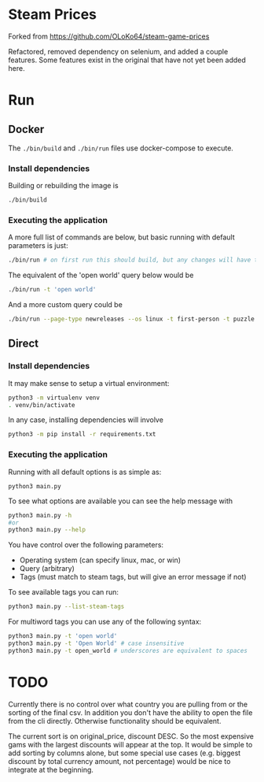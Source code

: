 # Steam Prices

Forked from https://github.com/OLoKo64/steam-game-prices

Refactored, removed dependency on selenium, and added a couple features. Some features exist in the original that have not yet been added here.


# Run

## Docker

The `./bin/build` and `./bin/run` files use docker-compose to execute. 

### Install dependencies

Building or rebuilding the image is

```sh
./bin/build
```
### Executing the application


A more full list of commands are below, but basic running with default parameters is just:

```sh
./bin/run # on first run this should build, but any changes will have to be rebuilt
```


The equivalent of the 'open world' query below would be

```sh
./bin/run -t 'open world'
```

And a more custom query could be

```sh
./bin/run --page-type newreleases --os linux -t first-person -t puzzle
```

## Direct

### Install dependencies

It may make sense to setup a virtual environment:

```sh
python3 -m virtualenv venv
. venv/bin/activate
```

In any case, installing dependencies will involve

```sh
python3 -m pip install -r requirements.txt
```

### Executing the application

Running with all default options is as simple as:

```
python3 main.py
```

To see what options are available you can see the help message with 

```sh
python3 main.py -h
#or 
python3 main.py --help
```

You have control over the following parameters:

* Operating system (can specify linux, mac, or win)
* Query (arbitrary)
* Tags (must match to steam tags, but will give an error message if not)


To see available tags you can run:

```sh
python3 main.py --list-steam-tags
```

For multiword tags you can use any of the following syntax:

```sh
python3 main.py -t 'open world'
python3 main.py -t 'Open World' # case insensitive
python3 main.py -t open_world # underscores are equivalent to spaces
```

# TODO

Currently there is no control over what country you are pulling from or the sorting of the final csv. In addition you don't have the ability to open the file from the cli directly. Otherwise functionality should be equivalent.

The current sort is on original\_price, discount DESC. So the most expensive gams with the largest discounts will appear at the top. It would be simple to add sorting by columns alone, but some special use cases (e.g. biggest discount by total currency amount, not percentage) would be nice to integrate at the beginning.
